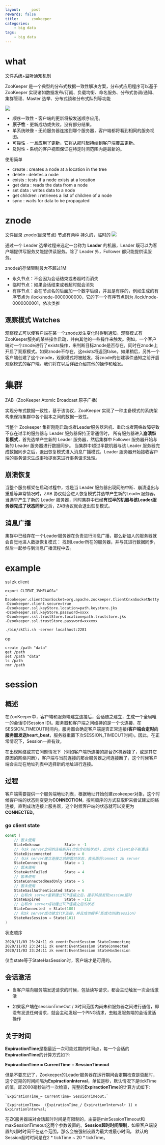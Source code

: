 ```yaml
---
layout:     post
rewards: false
title:      zookeeper
categories:
    - big data
tags:
    - big data
---
```


# what

文件系统+监听通知机制

ZooKeeper 是一个典型的分布式数据一致性解决方案，分布式应用程序可以基于 ZooKeeper 实现诸如数据发布/订阅、负载均衡、命名服务、分布式协调/通知、集群管理、Master 选举、分布式锁和分布式队列等功能

![](http://ww2.sinaimg.cn/large/006tNc79gy1g5vl5va9nhj30go055mxc.jpg)

- 顺序一致性 - 客户端的更新将按发送顺序应用。
- **原子性** - 更新成功或失败。没有部分结果。
- 单系统映像 - 无论服务器连接到哪个服务器，客户端都将看到相同的服务视图。
- 可靠性 - 一旦应用了更新，它将从那时起持续到客户端覆盖更新。
- 及时性 - 系统的客户视图保证在特定时间范围内是最新的。


使用简单
- create : creates a node at a location in the tree
- delete : deletes a node
- exists : tests if a node exists at a location
- get data : reads the data from a node
- set data : writes data to a node
- get children : retrieves a list of children of a node
- sync : waits for data to be propagated

# znode

文件目录 znode(目录节点) 节点有两种 持久的，临时的
![](http://ww2.sinaimg.cn/large/006tNc79gy1g5vltbw0dpj30ca071t8o.jpg)

通过一个 Leader 选举过程来选定一台称为 **Leader** 的机器，Leader
既可以为客户端提供写服务又能提供读服务。除了 Leader 外，Follower 都只能提供读服务。



znode的存储限制最大不超过1M

- 永久节点：不会因为会话结束或者超时而消失
- 临时节点：如果会话结束或者超时就会消失 
- 有序节点：会在节点名的后面加一个数字后缀，并且是有序的，例如生成的有序节点为 /lock/node-0000000000，它的下一个有序节点则为 /lock/node-0000000001，依次类推

## 观察模式 Watches

观察模式可以使客户端在某一个znode发生变化时得到通知。观察模式有ZooKeeper服务的某些操作启动，并由其他的一些操作来触发。例如，一个客户端对一个znode进行了exists操作，来判断目标znode是否存在，同时在znode上开启了观察模式。如果znode不存在，这exists将返回false。如果稍后，另外一个客户端创建了这个znode，观察模式将被触发，将znode的创建事件通知之前开启观察模式的客户端。我们将在以后详细介绍其他的操作和触发。



# 集群

ZAB（ZooKeeper Atomic Broadcast 原子广播）

实现分布式数据一致性，基于该协议，ZooKeeper 实现了一种主备模式的系统架构来保持集群中各个副本之间的数据一致性。



当整个 Zookeeper 集群刚刚启动或者Leader服务器宕机、重启或者网络故障导致不存在过半的服务器与 Leader 服务器保持正常通信时，
所有服务器进入**崩溃恢复模式**，首先选举产生新的 Leader 服务器，然后集群中 Follower 服务器开始与新的 Leader 服务器进行数据同步。
当集群中超过半数机器与该 Leader 服务器完成数据同步之后，退出恢复模式进入消息广播模式，Leader 服务器开始接收客户端的事务请求生成事物提案来进行事务请求处理。



## 崩溃恢复

当整个服务框架在启动过程中，或是当 Leader 服务器出现网络中断、崩溃退出与重启等异常情况时，ZAB 协议就会进人恢复模式并选举产生新的Leader服务器。
当选举产生了新的 Leader 服务器，同时集群中已经**有过半的机器与该Leader服务器完成了状态同步**之后，ZAB协议就会退出恢复模式。


## 消息广播

集群中已经存在一个Leader服务器在负责进行消息广播，那么新加人的服务器就会自觉地进人数据恢复模式：
找到Leader所在的服务器，并与其进行数据同步，然后一起参与到消息广播流程中去。



# example

ssl zk client

```shell
export CLIENT_JVMFLAGS="
-Dzookeeper.clientCnxnSocket=org.apache.zookeeper.ClientCnxnSocketNetty
-Dzookeeper.client.secure=true
-Dzookeeper.ssl.keyStore.location=path.keystore.jks
-Dzookeeper.ssl.keyStore.password=xxxx
-Dzookeeper.ssl.trustStore.location=path.truststore.jks
-Dzookeeper.ssl.trustStore.password=xxxxxx

./bin/zkCli.sh -server localhost:2281
```



op

```shell
create /path "data"
get /path
set /path "data"
ls /path
rmr /path
```



# session

## 概述

在ZooKeeper中，客户端和服务端建立连接后，会话随之建立，生成一个全局唯一的会话ID(Session ID)。服务器和客户端之间维持的是一个长连接，在SESSION_TIMEOUT时间内，服务器会确定客户端是否正常连接(**客户端会定时向服务器发送heart_beat**，服务器重置下次SESSION_TIMEOUT时间)。因此，在正常情况下，Session一直有效。



在出现网络或其它问题情况下（例如客户端所连接的那台ZK机器挂了，或是其它原因的网络闪断），客户端与当前连接的那台服务器之间连接断了，这个时候客户端会主动在地址列表中选择新的地址进行连接。

## 过程

客户端需要提供一个服务端地址列表，根据地址开始创建zookeeper对象，这个时候客户端的状态则变更为**CONNECTION**，按照顺序的方式获取IP来尝试建立网络连接，直到成功连接上服务器，这个时候客户端的状态就可以变更为**CONNECTED**。



###  go client state

```go
const (
    // 暂未使用
    StateUnknown           State = -1
    // 与zk server之间的连接断开(也包含初始状态)，此时zk client会不断重连
    StateDisconnected      State = 0
    // 与zk server建立连接之前的暂时状态，表示即将connect zk server
    StateConnecting        State = 1
    // 暂未使用
    StateAuthFailed        State = 4
    // 暂未使用
    StateConnectedReadOnly State = 5
    // 暂未使用
    StateSaslAuthenticated State = 6
    // 在和zk server重新建立TCP连接之后，握手阶段发现session超时
    StateExpired           State = -112
    // 在和zk server成功建立TCP连接之后的状态
    StateConnected  = State(100)
    // 和zk server成功建立TCP连接，并且成功握手(即成功创建session)
    StateHasSession = State(101)
)
```



状态顺序

```shell
2020/11/03 23:24:11 zk event:EventSession StateConnecting
2020/11/03 23:24:11 zk event:EventSession StateConnected
2020/11/03 23:24:11 zk event:EventSession StateHasSession

```



仅当state等于StateHasSession时，客户端才是可用的。



## 会话激活

- 当客户端向服务端发送请求的时候，包括读写请求，都会主动触发一次会话激活

- 如果客户端在sessionTimeOut / 3时间范围内尚未和服务器之间进行通信，即没有发送任何请求，就会主动发起一个PING请求，去触发服务端的会话激活操作



## 关于时间



**ExpiractionTime**是指最近一次可能过期的时间点，每一个会话的**ExpiractionTime**的计算方式如下:

**ExpiractionTime = CurrentTime + SessionTimeout**

但是不要忘记了，Zookeeper的Leader服务器在运行期间会定期检查是否超时，这个定期的时间间隔为**ExpiractionInterval**，单位是秒，默认情况下是tickTime的值，即2000毫秒进行一次检查，完整的**ExpiractionTime**的计算方式如下:

```text
`ExpirationTime_= CurrentTime+ SessionTimeout;`

`ExpirationTime=  (ExpirationTime_/ Expirationlnterval+ 1) x Expirationlnterval;`
```

在ZK服务器端对会话超时时间是有限制的，主要是minSessionTimeout和maxSessionTimeout这两个参数设置的。**Session超时时间限制**，如果客户端设置的超时时间不在这个范围，那么会被强制设置为最大或最小时间。 默认的Session超时时间是在2 * tickTime ~ 20 * tickTime。
